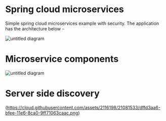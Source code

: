 # Spring cloud microservices

Simple spring cloud microservices example with security. The application has the architecture below - 


![untitled diagram](https://cloud.githubusercontent.com/assets/2116198/21046696/e7758ef6-be2b-11e6-9a36-e9d246a31ca9.png)


# Microservice components

![untitled diagram](https://cloud.githubusercontent.com/assets/2116198/21081505/8866b434-bfee-11e6-98d6-65b02464ffec.png)


# Server side discovery

(https://cloud.githubusercontent.com/assets/2116198/21081533/dffd3aa6-bfee-11e6-8ca0-9ff71063caac.png)
